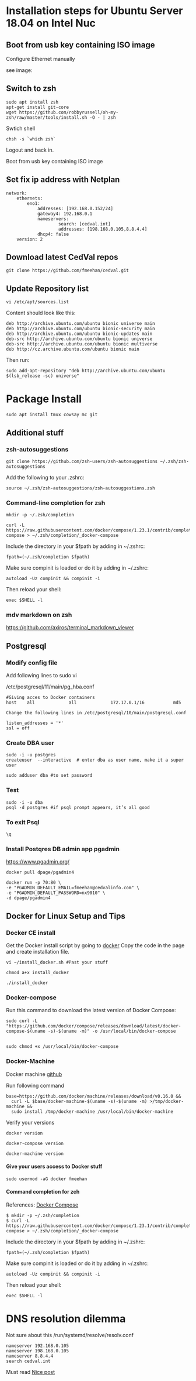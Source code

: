 # Installation steps for Ubuntu Server 18.04 on Intel Nuc

## Boot from usb key containing ISO image

Configure Ethernet manually

see image:




## Switch to zsh

```
sudo apt install zsh
apt-get install git-core
wget https://github.com/robbyrussell/oh-my-zsh/raw/master/tools/install.sh -O - | zsh
```

Swtich shell
```
chsh -s `which zsh`
```
Logout and back in.

Boot from usb key containing ISO image

## Set fix ip address with Netplan
```
network:
    ethernets:
        eno1:
            addresses: [192.168.0.152/24]
            gateway4: 192.168.0.1
            nameservers:
                    search: [cedval.int]
                    addresses: [198.168.0.105,8.8.4.4]
            dhcp4: false
    version: 2
```

## Download latest CedVal repos

```
git clone https://github.com/fmeehan/cedval.git
```

## Update Repository list

```
vi /etc/apt/sources.list
```
Content should look like this:
```
deb http://archive.ubuntu.com/ubuntu bionic universe main
deb http://archive.ubuntu.com/ubuntu bionic-security main
deb http://archive.ubuntu.com/ubuntu bionic-updates main
deb-src http://archive.ubuntu.com/ubuntu bionic universe
deb-src http://archive.ubuntu.com/ubuntu bionic multiverse
deb http://cz.archive.ubuntu.com/ubuntu bionic main
```

Then run:
```
sudo add-apt-repository "deb http://archive.ubuntu.com/ubuntu $(lsb_release -sc) universe"
```

# Package Install
```
sudo apt install tmux cowsay mc git
```
## Additional stuff

### zsh-autosuggestions

```
git clone https://github.com/zsh-users/zsh-autosuggestions ~/.zsh/zsh-autosuggestions

```

Add the following to your .zshrc:

```
source ~/.zsh/zsh-autosuggestions/zsh-autosuggestions.zsh
```

### Command-line completion for zsh

```
mkdir -p ~/.zsh/completion

curl -L https://raw.githubusercontent.com/docker/compose/1.23.1/contrib/completion/zsh/_docker-compose > ~/.zsh/completion/_docker-compose
```

Include the directory in your $fpath by adding in ~/.zshrc:
```
fpath=(~/.zsh/completion $fpath)
```
Make sure compinit is loaded or do it by adding in ~/.zshrc:
```
autoload -Uz compinit && compinit -i
```

Then reload your shell:

```
exec $SHELL -l
```

### mdv markdown on zsh
https://github.com/axiros/terminal_markdown_viewer

## Postgresql

### Modify config file

Add following lines to sudo vi

 /etc/postgresql/11/main/pg_hba.conf

```
#Giving acces to Docker containers
host    all             all             172.17.0.1/16           md5

Change the following lines in /etc/postgresql/10/main/postgresql.conf

listen_addresses = '*'
ssl = off
```

### Create DBA user
```
sudo -i -u postgres
createuser  --interactive  # enter dba as user name, make it a super user

sudo adduser dba #to set password
```
### Test

```
sudo -i -u dba
psql -d postgres #if psql prompt appears, it’s all good
```


### To exit Psql
```
\q
```
### Install Postqres DB admin app  pgadmin

https://www.pgadmin.org/

```
docker pull dpage/pgadmin4

docker run -p 70:80 \
-e "PGADMIN_DEFAULT_EMAIL=fmeehan@cedvalinfo.com" \
-e "PGADMIN_DEFAULT_PASSWORD=nx9010" \
-d dpage/pgadmin4
```

## Docker for Linux Setup and Tips

### Docker CE install

Get the Docker install script by going to [docker](https://get.docker.com/)
Copy the code in the page and create installation file.

```
vi ~/install_docker.sh #Past your stuff

chmod a+x install_docker

./install_docker
```

### Docker-compose


Run this command to download the latest version of Docker Compose:


```
sudo curl -L "https://github.com/docker/compose/releases/download/latest/docker-compose-$(uname -s)-$(uname -m)" -o /usr/local/bin/docker-compose


sudo chmod +x /usr/local/bin/docker-compose
```
### Docker-Machine

Docker machine [github](http://github.com/docker/machine/releases)  


Run following command
```
base=https://github.com/docker/machine/releases/download/v0.16.0 &&
  curl -L $base/docker-machine-$(uname -s)-$(uname -m) >/tmp/docker-machine &&
  sudo install /tmp/docker-machine /usr/local/bin/docker-machine
```

Verify your versions

```
docker version

docker-compose version

docker-machine version
```

#### Give your users access to Docker stuff
```
sudo usermod -aG docker fmeehan
```

#### Command completion for zch

References: [Docker Compose](https://docs.docker.com/compose/completion/)

```
$ mkdir -p ~/.zsh/completion
$ curl -L https://raw.githubusercontent.com/docker/compose/1.23.1/contrib/completion/zsh/_docker-compose > ~/.zsh/completion/_docker-compose
```
Include the directory in your $fpath by adding in ~/.zshrc:

```
fpath=(~/.zsh/completion $fpath)
```

Make sure compinit is loaded or do it by adding in ~/.zshrc:

```
autoload -Uz compinit && compinit -i
```

Then reload your shell:
```
exec $SHELL -l
```

# DNS resolution dilemma

Not sure about this /run/systemd/resolve/resolv.conf

```
nameserver 192.168.0.105
nameserver 198.168.0.105
nameserver 8.8.4.4
search cedval.int
```
Must read [Nice post](https://unix.stackexchange.com/questions/304050/how-to-avoid-conflicts-between-dnsmasq-and-systemd-resolved)
